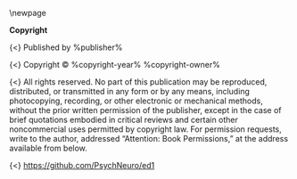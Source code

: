 \newpage

**Copyright**

{<} Published by %publisher%

{<} Copyright © %copyright-year% %copyright-owner%

{<} All rights reserved. No part of this publication may be reproduced,
distributed, or transmitted in any form or by any means, including
photocopying, recording, or other electronic or mechanical methods, without
the prior written permission of the publisher, except in the case of brief
quotations embodied in critical reviews and certain other noncommercial uses
permitted by copyright law. For permission requests, write to the author,
addressed “Attention: Book Permissions,” at the address available from below.

{<} https://github.com/PsychNeuro/ed1

